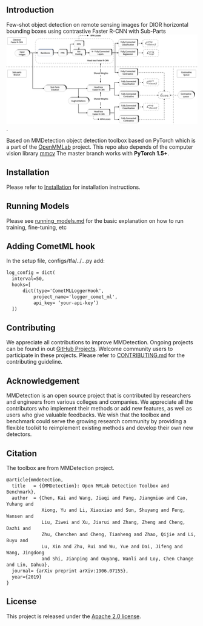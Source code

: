 ## Introduction

Few-shot object detection on remote sensing images for DIOR horizontal bounding boxes using contrastive Faster R-CNN with Sub-Parts 
![Model architecture](final_model_arch.png).

Based on MMDetection object detection toolbox based on PyTorch which is
a part of the [OpenMMLab](https://openmmlab.com/) project.
This repo also depends of the computer vision library [mmcv](https://github.com/open-mmlab/mmcv)
The master branch works with **PyTorch 1.5+**.




## Installation

Please refer to [Installation](get_started.md) for installation instructions.

## Running Models

Please see [running_models.md](running_models.md) for the basic explanation on how to run training, fine-tuning, etc

## Adding CometML hook
In the setup file, configs/tfa/../...py add:

```shell
log_config = dict(
  interval=50,
  hooks=[
      dict(type='CometMLLoggerHook', 
          project_name='logger_comet_ml',
          api_key= ‘your-api-key’)
  ])
```
## Contributing

We appreciate all contributions to improve MMDetection. Ongoing projects can be found in out [GitHub Projects](https://github.com/open-mmlab/mmdetection/projects). Welcome community users to participate in these projects. Please refer to [CONTRIBUTING.md](.github/CONTRIBUTING.md) for the contributing guideline.

## Acknowledgement

MMDetection is an open source project that is contributed by researchers and engineers from various colleges and companies. We appreciate all the contributors who implement their methods or add new features, as well as users who give valuable feedbacks.
We wish that the toolbox and benchmark could serve the growing research community by providing a flexible toolkit to reimplement existing methods and develop their own new detectors.

## Citation

The toolbox are from MMDetection project.

```
@article{mmdetection,
  title   = {{MMDetection}: Open MMLab Detection Toolbox and Benchmark},
  author  = {Chen, Kai and Wang, Jiaqi and Pang, Jiangmiao and Cao, Yuhang and
             Xiong, Yu and Li, Xiaoxiao and Sun, Shuyang and Feng, Wansen and
             Liu, Ziwei and Xu, Jiarui and Zhang, Zheng and Cheng, Dazhi and
             Zhu, Chenchen and Cheng, Tianheng and Zhao, Qijie and Li, Buyu and
             Lu, Xin and Zhu, Rui and Wu, Yue and Dai, Jifeng and Wang, Jingdong
             and Shi, Jianping and Ouyang, Wanli and Loy, Chen Change and Lin, Dahua},
  journal= {arXiv preprint arXiv:1906.07155},
  year={2019}
}
```

## License

This project is released under the [Apache 2.0 license](LICENSE).